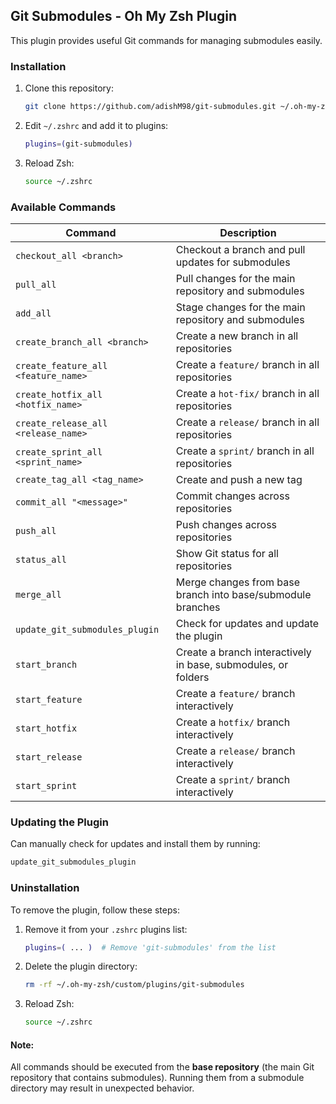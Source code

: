 ## Git Submodules - Oh My Zsh Plugin

This plugin provides useful Git commands for managing submodules easily.

### Installation

1. Clone this repository:

   ```sh
   git clone https://github.com/adishM98/git-submodules.git ~/.oh-my-zsh/custom/plugins/git-submodules
   ```

2. Edit `~/.zshrc` and add it to plugins:

   ```sh
   plugins=(git-submodules)
   ```

3. Reload Zsh:

   ```sh
   source ~/.zshrc
   ```

### Available Commands

| Command                             | Description                                          |
| ----------------------------------- | ---------------------------------------------------- |
| `checkout_all <branch>`             | Checkout a branch and pull updates for submodules    |
| `pull_all`                          | Pull changes for the main repository and submodules  |
| `add_all`                           | Stage changes for the main repository and submodules |
| `create_branch_all <branch>`        | Create a new branch in all repositories              |
| `create_feature_all <feature_name>` | Create a `feature/` branch in all repositories       |
| `create_hotfix_all <hotfix_name>`   | Create a `hot-fix/` branch in all repositories       |
| `create_release_all <release_name>` | Create a `release/` branch in all repositories       |
| `create_sprint_all <sprint_name>`   | Create a `sprint/` branch in all repositories        |
| `create_tag_all <tag_name>`         | Create and push a new tag                            |
| `commit_all "<message>"`            | Commit changes across repositories                   |
| `push_all`                          | Push changes across repositories                     |
| `status_all`                        | Show Git status for all repositories                 |
| `merge_all`                         | Merge changes from base branch into base/submodule branches 
| `update_git_submodules_plugin`      | Check for updates and update the plugin              |
| `start_branch`                      | Create a branch interactively in base, submodules, or folders |
| `start_feature`                     | Create a `feature/` branch interactively            |
| `start_hotfix`                      | Create a `hotfix/` branch interactively             |
| `start_release`                     | Create a `release/` branch interactively            |
| `start_sprint`                      | Create a `sprint/` branch interactively             |

### Updating the Plugin

Can manually check for updates and install them by running:

```sh
update_git_submodules_plugin
```

### Uninstallation

To remove the plugin, follow these steps:

1. Remove it from your `.zshrc` plugins list:

   ```sh
   plugins=( ... )  # Remove 'git-submodules' from the list
   ```

2. Delete the plugin directory:

   ```sh
   rm -rf ~/.oh-my-zsh/custom/plugins/git-submodules
   ```

3. Reload Zsh:

   ```sh
   source ~/.zshrc
   ```

#### Note:

All commands should be executed from the **base repository** (the main Git repository that contains submodules). Running them from a submodule directory may result in unexpected behavior.